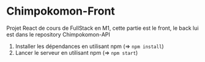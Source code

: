 # Chimpokomon-Front
Projet React de cours de FullStack en M1, cette partie est le front, le back lui est dans le repository Chimpokomon-API

1. Installer les dépendances en utilisant npm (=> ```npm install```)
2. Lancer le serveur en utilisant npm (=> ```npm start```)
